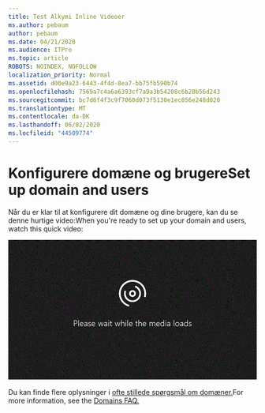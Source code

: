 ```yaml
---
title: Test Alkymi Inline Videoer
ms.author: pebaum
author: pebaum
ms.date: 04/21/2020
ms.audience: ITPro
ms.topic: article
ROBOTS: NOINDEX, NOFOLLOW
localization_priority: Normal
ms.assetid: d00e9a23-6443-4f4d-8ea7-bb75fb590b74
ms.openlocfilehash: 7569a7c4a6a6393cf7a9a3b54208c6b20b56d243
ms.sourcegitcommit: bc7d6f4f3c9f7060d073f5130e1ec856e248d020
ms.translationtype: MT
ms.contentlocale: da-DK
ms.lasthandoff: 06/02/2020
ms.locfileid: "44509774"
---
```

# <a name="set-up-domain-and-users"></a><span data-ttu-id="4b792-102">Konfigurere domæne og brugere</span><span class="sxs-lookup"><span data-stu-id="4b792-102">Set up domain and users</span></span>

<span data-ttu-id="4b792-103">Når du er klar til at konfigurere dit domæne og dine brugere, kan du se denne hurtige video:</span><span class="sxs-lookup"><span data-stu-id="4b792-103">When you're ready to set up your domain and users, watch this quick video:</span></span>
  
![Din browser understøtter ikke video.](media/MSN_Video_Widget.gif)
  
<span data-ttu-id="4b792-106">Du kan finde flere oplysninger i [ofte stillede spørgsmål om domæner.](https://docs.microsoft.com/microsoft-365/admin/setup/domains-faq)</span><span class="sxs-lookup"><span data-stu-id="4b792-106">For more information, see the [Domains FAQ.](https://docs.microsoft.com/microsoft-365/admin/setup/domains-faq)</span></span>